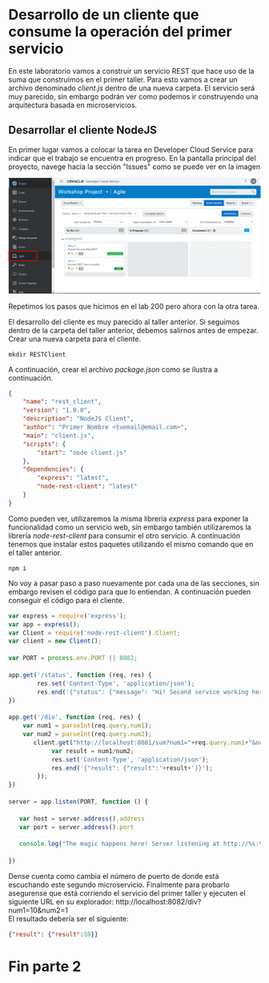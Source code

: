 # Desarrollo de un cliente que consume la operación del primer servicio
En este laboratorio vamos a construir un servicio REST que hace uso de la suma que construimos en el primer taller. Para esto vamos a crear un archivo denominado *client.js* dentro de una nueva carpeta. El servicio será muy parecido, sin embargo podrán ver como podemos ir construyendo una arquitectura basada en microservicios. 

## Desarrollar el cliente NodeJS
En primer lugar vamos a colocar la tarea en Developer Cloud Service para indicar que el trabajo se encuentra en progreso. En la pantalla principal del proyecto, navege hacia la sección "Issues" como se puede ver en la imagen

![Issue in progress](https://github.com/tmaragno/workshops/blob/master/images/200_Image_1.png)

Repetimos los pasos que hicimos en el lab 200 pero ahora con la otra tarea.

El desarrollo del cliente es muy parecido al taller anterior. Si seguimos dentro de la carpeta del taller anterior, debemos salirnos antes de empezar. Crear una nueva carpeta para el cliente.
```shell
mkdir RESTClient
```
A continuación, crear el archivo *package.json* como se ilustra a continuación.
```json
{
    "name": "rest_client",
    "version": "1.0.0",
    "description": "NodeJS Client",
    "author": "Primer Nombre <tuemail@email.com>",
    "main": "client.js",
    "scripts": {
        "start": "node client.js"
    },
    "dependencies": {
        "express": "latest",
        "node-rest-client": "latest"
    }
}
```
Como pueden ver, utilizaremos la misma librería *express* para exponer la funcionalidad como un servicio web, sin embargo también utilizaremos la librería *node-rest-client* para consumir el otro servicio. A continuación tenemos que instalar estos paquetes utilizando el mismo comando que en el taller anterior.
```shell
npm i
```
No voy a pasar paso a paso nuevamente por cada una de las secciones, sin embargo revisen el código para que lo entiendan. A continuación pueden conseguir el código para el cliente.
```javascript
var express = require('express');
var app = express();
var Client = require('node-rest-client').Client;
var client = new Client();

var PORT = process.env.PORT || 8082;

app.get('/status', function (req, res) {
        res.set('Content-Type', 'application/json');
        res.end('{"status": {"message": "Hi! Second service working here!"}}');
})

app.get('/div', function (req, res) {
	var num1 = parseInt(req.query.num1);
	var num2 = parseInt(req.query.num2);
       client.get("http://localhost:8081/sum?num1="+req.query.num1+"&num2="+req.query.num2, function (data, response) {
			var result = num1/num2;
			res.set('Content-Type', 'application/json');
			res.end('{"result": {"result":'+result+'}}');
		});
})

server = app.listen(PORT, function () {

   var host = server.address().address
   var port = server.address().port

   console.log("The magic happens here! Server listening at http://%s:%s", host, port)

})
```
Dense cuenta como cambia el número de puerto de donde está escuchando este segundo microservicio. Finalmente para probarlo asegurense que está corriendo el servicio del primer taller y ejecuten el siguiente URL en su explorador: http://localhost:8082/div?num1=10&num2=1 <br/>
El resultado debería ser el siguiente:
```json
{"result": {"result":10}}
```
# Fin parte 2
